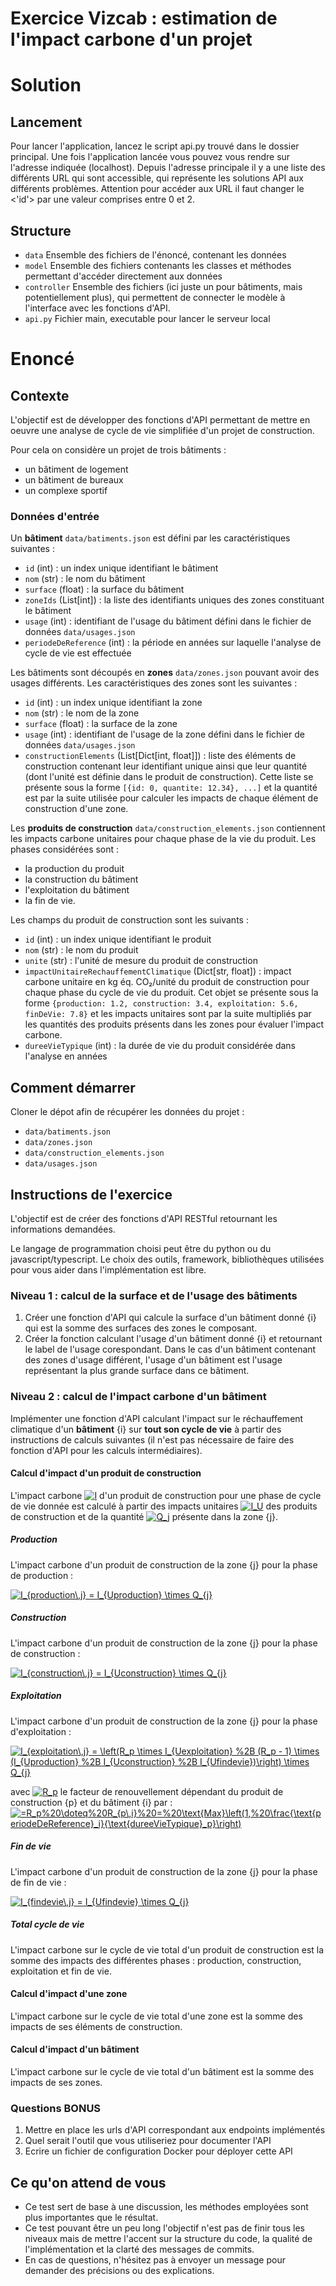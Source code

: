 # Exercice Vizcab : estimation de l'impact carbone d'un projet


# Solution

## Lancement

Pour lancer l'application, lancez le script api.py trouvé dans le dossier principal. Une fois 
l'application lancée vous pouvez vous rendre sur l'adresse indiquée (localhost). Depuis l'adresse principale il y a une liste 
des différents URL qui sont accessible, qui représente les solutions API aux différents problèmes. Attention pour accéder
aux URL il faut changer le <'id'> par une valeur comprises entre 0 et 2.


## Structure

- `data` Ensemble des fichiers de l'énoncé, contenant les données
- `model` Ensemble des fichiers contenants les classes et méthodes permettant d'accéder directement aux données
- `controller` Ensemble des fichiers (ici juste un pour bâtiments, mais potentiellement plus), qui permettent de connecter le modèle à l'interface avec les fonctions d'API.
- `api.py` Fichier main, executable pour lancer le serveur local


# Enoncé

## Contexte

L'objectif est de développer des fonctions d'API permettant de mettre en oeuvre une analyse de cycle de vie simplifiée d'un projet de construction.

Pour cela on considère un projet de trois bâtiments :

- un bâtiment de logement
- un bâtiment de bureaux
- un complexe sportif

### Données d'entrée

Un **bâtiment** `data/batiments.json` est défini par les caractéristiques suivantes :

- `id` (int) : un index unique identifiant le bâtiment
- `nom` (str) : le nom du bâtiment
- `surface` (float) : la surface du bâtiment
- `zoneIds` (List[int]) : la liste des identifiants uniques des zones constituant le bâtiment
- `usage` (int) : identifiant de l'usage du bâtiment défini dans le fichier de données `data/usages.json`
- `periodeDeReference` (int) : la période en années sur laquelle l'analyse de cycle de vie est effectuée


Les bâtiments sont découpés en **zones** `data/zones.json` pouvant avoir des usages différents. Les caractéristiques des zones sont les suivantes :

- `id` (int) : un index unique identifiant la zone
- `nom` (str) : le nom de la zone
- `surface` (float) : la surface de la zone
- `usage` (int) : identifiant de l'usage de la zone défini dans le fichier de données `data/usages.json`
- `constructionElements` (List[Dict[int, float]]) : liste des éléments de construction contenant leur identifiant unique ainsi que leur quantité (dont l'unité est définie dans le produit de construction). Cette liste se présente sous la forme `[{id: 0, quantite: 12.34}, ...]` et la quantité est par la suite utilisée pour calculer les impacts de chaque élément de construction d'une zone.

Les **produits de construction** `data/construction_elements.json` contiennent les impacts carbone unitaires pour chaque phase de la vie du produit. Les phases considérées sont :

- la production du produit
- la construction du bâtiment
- l'exploitation du bâtiment
- la fin de vie.

Les champs du produit de construction sont les suivants :

- `id` (int) : un index unique identifiant le produit
- `nom` (str) : le nom du produit
- `unite` (str) : l'unité de mesure du produit de construction
- `impactUnitaireRechauffementClimatique` (Dict[str, float]) : impact carbone unitaire en kg éq. CO₂/unité du produit de construction pour chaque phase du cycle de vie du produit. Cet objet se présente sous la forme `{production: 1.2, construction: 3.4, exploitation: 5.6, finDeVie: 7.8}` et les impacts unitaires sont par la suite multipliés par les quantités des produits présents dans les zones pour évaluer l'impact carbone.
- `dureeVieTypique` (int) : la durée de vie du produit considérée dans l'analyse en années


## Comment démarrer

Cloner le dépot afin de récupérer les données du projet :

- `data/batiments.json`
- `data/zones.json`
- `data/construction_elements.json`
- `data/usages.json`

## Instructions de l'exercice

L'objectif est de créer des fonctions d'API RESTful retournant les informations demandées.

Le langage de programmation choisi peut être du python ou du javascript/typescript. Le choix des outils, framework, bibliothèques utilisées pour vous aider dans l'implémentation est libre.

### Niveau 1 : calcul de la surface et de l'usage des bâtiments

1. Créer une fonction d'API qui calcule la surface d'un bâtiment donné {i} qui est la somme des surfaces des zones le composant.
2. Créer la fonction calculant l'usage d'un bâtiment donné {i} et retournant le label de l'usage corespondant. Dans le cas d'un bâtiment contenant des zones d'usage différent, l'usage d'un bâtiment est l'usage représentant la plus grande surface dans ce bâtiment. 

### Niveau 2 : calcul de l'impact carbone d'un bâtiment

Implémenter une fonction d'API calculant l'impact sur le réchauffement climatique d'un **bâtiment** {i} sur **tout son cycle de vie** à partir des instructions de calculs suivantes (il n'est pas nécessaire de faire des fonction d'API pour les calculs intermédiaires).

#### Calcul d'impact d'un produit de construction

L'impact carbone
<a href="https://render.githubusercontent.com/render/math?math=I" target="_blank"><img src="https://render.githubusercontent.com/render/math?math=I" title="I"/></a>
 d'un produit de construction pour une phase de cycle de vie donnée est calculé à partir des impacts unitaires
<a href="https://render.githubusercontent.com/render/math?math=I_U" target="_blank"><img src="https://render.githubusercontent.com/render/math?math=I_U" title="I_U"/></a>
des produits de construction et de la quantité
<a href="https://render.githubusercontent.com/render/math?math=Q_j" target="_blank"><img src="https://render.githubusercontent.com/render/math?math=Q_j" title="Q_j"/></a>
présente dans la zone {j}.

##### Production

L'impact carbone d'un produit de construction de la zone {j} pour la phase de production :

<a href="https://render.githubusercontent.com/render/math?math=I_{production\,j} = I_{Uproduction} \times Q_{j}" target="_blank"><img src="https://render.githubusercontent.com/render/math?math=I_{production\,j} = I_{Uproduction} \times Q_{j}" title="I_{production\,j} = I_{Uproduction} \times Q_{j}"/></a>

##### Construction

L'impact carbone d'un produit de construction de la zone {j} pour la phase de construction :

<a href="https://render.githubusercontent.com/render/math?math=I_{construction\,j} = I_{Uconstruction} \times Q_{j}" target="_blank"><img src="https://render.githubusercontent.com/render/math?math=I_{construction\,j} = I_{Uconstruction} \times Q_{j}" title="I_{construction\,j} = I_{Uconstruction} \times Q_{j}"/></a>

##### Exploitation

L'impact carbone d'un produit de construction de la zone {j} pour la phase d'exploitation :

<a href="https://render.githubusercontent.com/render/math?math=I_{exploitation\,j} = \left(R_p \times I_{Uexploitation} %2B (R_p - 1) \times (I_{Uproduction} %2B I_{Uconstruction} %2B I_{Ufindevie})\right) \times Q_{j}" target="_blank"><img src="https://render.githubusercontent.com/render/math?math=I_{exploitation\,j} = \left(R_p \times I_{Uexploitation} %2B (R_p - 1) \times (I_{Uproduction} %2B I_{Uconstruction} %2B I_{Ufindevie})\right) \times Q_{j}" title="I_{exploitation\,j} = \left(R_p \times I_{Uexploitation} %2B (R_p - 1) \times (I_{Uproduction} %2B I_{Uconstruction} %2B I_{Ufindevie})\right) \times Q_{j}"/></a>

avec
<a href="https://render.githubusercontent.com/render/math?math=R_p"  target="_blank"><img src="https://render.githubusercontent.com/render/math?math=R_p" title="R_p"/></a>
le facteur de renouvellement dépendant du produit de construction {p} et du bâtiment {i} par :
<a href="https://render.githubusercontent.com/render/math?math=R_p%20\doteq%20R_{p\,i}%20=%20\text{Max}\left(1,%20\frac{\text{periodeDeReference}_i}{\text{dureeVieTypique}_p}\right)"  target="_blank"><img src="https://render.githubusercontent.com/render/math?math=R_p%20\doteq%20R_{p\,i}%20=%20\text{Max}\left(1,%20\frac{\text{periodeDeReference}_i}{\text{dureeVieTypique}_p}\right)" title="=R_p%20\doteq%20R_{p\,i}%20=%20\text{Max}\left(1,%20\frac{\text{periodeDeReference}_i}{\text{dureeVieTypique}_p}\right)"/></a>

##### Fin de vie

L'impact carbone d'un produit de construction de la zone {j} pour la phase de fin de vie :

<a href="https://render.githubusercontent.com/render/math?math=I_{findevie\,j} = I_{Ufindevie} \times Q_{j}" target="_blank"><img src="https://render.githubusercontent.com/render/math?math=I_{findevie\,j} = I_{Ufindevie} \times Q_{j}" title="I_{findevie\,j} = I_{Ufindevie} \times Q_{j}"/></a>

##### Total cycle de vie

L'impact carbone sur le cycle de vie total d'un produit de construction est la somme des impacts des différentes phases : production, construction, exploitation et fin de vie.

#### Calcul d'impact d'une zone

L'impact carbone sur le cycle de vie total d'une zone est la somme des impacts de ses éléments de construction.

#### Calcul d'impact d'un bâtiment

L'impact carbone sur le cycle de vie total d'un bâtiment est la somme des impacts de ses zones.

### Questions BONUS

1. Mettre en place les urls d'API correspondant aux endpoints implémentés
2. Quel serait l'outil que vous utiliseriez pour documenter l'API
3. Ecrire un fichier de configuration Docker pour déployer cette API

## Ce qu'on attend de vous

- Ce test sert de base à une discussion, les méthodes employées sont plus importantes que le résultat.
- Ce test pouvant être un peu long l'objectif n'est pas de finir tous les niveaux mais de mettre l'accent sur la structure du code, la qualité de l'implémentation et la clarté des messages de commits.
- En cas de questions, n'hésitez pas à envoyer un message pour demander des précisions ou des explications.
